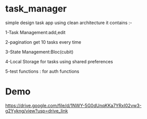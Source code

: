 # task_manager

simple design task app using  clean architecture
it contains :-

1-Task Management:add,edit

2-pagination get 10 tasks  every time

3-State Management:Bloc(cubit)

4-Local Storage for tasks using shared preferences

5-test functions : for auth functions
# Demo 
https://drive.google.com/file/d/1NWY-5G0dUnqKKa7YRxI02vw3-g2Yykng/view?usp=drive_link
